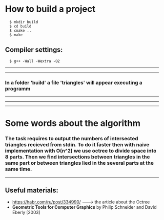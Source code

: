 # How to build a project
```
  $ mkdir build
  $ cd build
  $ cmake ..
  $ make
```
## Compiler settings:
```
  $ g++ -Wall -Wextra -O2
```
---
---
### In a folder 'build' a file 'triangles' will appear executing a programm
---
---
---
# Some words about the algorithm
### The task requires to output the numbers of intersected triangles recieved from stdin. To do it faster then with naive implementation with O(n^2) we use octree to divide space into 8 parts. Then we find intersections between triangles in the same part or between triangles lied in the several parts at the same time. 
---
## Useful materials: 
* https://habr.com/ru/post/334990/ ---> the article about the Octree
*  **Geometric Tools for Computer Graphics** by Philip Schneider and David Eberly [2003]